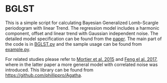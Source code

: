 # BGLST
This is a simple script for calculating Bayesian Generalized Lomb-Scargle periodogram with linear Trend. The regression model includes a harmonic component, offset and linear trend with Gaussian independent noise.
The detailed model specification can be found from the <a href="http://adsabs.harvard.edu/abs/2017arXiv171208235O">paper</a>.
The main part of the code is in <a href = "https://github.com/olspert/BGLST/blob/master/BGLST.py">BGLST.py</a> and the sample usage can be found from <a href = "https://github.com/olspert/BGLST/blob/master/example.py">example.py</a>.

For related studies please refer to <a href="http://adsabs.harvard.edu/abs/2015A%26A...573A.101M">Mortier et al. 2015</a> and <a href = "http://adsabs.harvard.edu/abs/2017MNRAS.470.4794F">Feng el al. 2017</a>, where in the latter paper a more general model with correlated noise was introduced. This library can be found from https://github.com/phillippro/Agatha.
